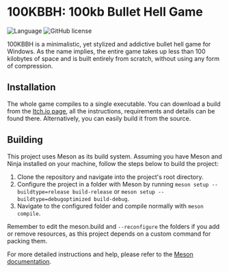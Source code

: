 # 100KBBH: 100kb Bullet Hell Game


![Language](https://img.shields.io/badge/language-C++%2017-9B599A.svg?style=flat-square)
![GitHub license](https://img.shields.io/github/license/EterDelta/100KBBH?style=flat-square)

100KBBH is a minimalistic, yet stylized and addictive bullet hell game for Windows. As the name implies, the entire game takes up less than 100 kilobytes of space and is built entirely from scratch, without using any form of compression.

## Installation
The whole game compiles to a single executable. You can download a build from the [Itch.io page](https://eterdelta.itch.io/100kbbh), all the instructions, requirements and details can be found there. Alternatively, you can easily build it from the source.

## Building
This project uses Meson as its build system. Assuming you have Meson and Ninja installed on your machine, follow the steps below to build the project:

1. Clone the repository and navigate into the project's root directory.
2. Configure the project in a folder with Meson by running `meson setup --buildtype=release build-release` or `meson setup --buildtype=debugoptimized build-debug`.
3. Navigate to the configured folder and compile normally with `meson compile`.

Remember to edit the meson.build and `--reconfigure` the folders if you add or remove resources, as this project depends on a custom command for packing them.

For more detailed instructions and help, please refer to the [Meson documentation](https://mesonbuild.com/).